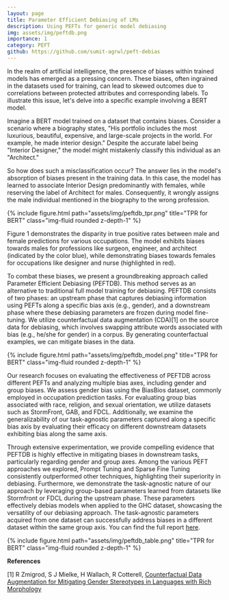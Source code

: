```yaml
---
layout: page
title: Parameter Efficient Debiasing of LMs
description: Using PEFTs for generic model debiasing
img: assets/img/peftdb.png
importance: 1
category: PEFT
github: https://github.com/sumit-agrwl/peft-debias
---
```


In the realm of artificial intelligence, the presence of biases within trained models has emerged as a pressing concern. These biases, often ingrained in the datasets used for training, can lead to skewed outcomes due to correlations between protected attributes and corresponding labels. To illustrate this issue, let's delve into a specific example involving a BERT model.

Imagine a BERT model trained on a dataset that contains biases. Consider a scenario where a biography states, "His portfolio includes the most luxurious, beautiful, expensive, and large-scale projects in the world. For example, he made interior design." Despite the accurate label being "Interior Designer," the model might mistakenly classify this individual as an "Architect."

So how does such a misclassification occur? The answer lies in the model's absorption of biases present in the training data. In this case, the model has learned to associate Interior Design predominantly with females, while reserving the label of Architect for males. Consequently, it wrongly assigns the male individual mentioned in the biography to the wrong profession.

<div class="row">
    <div class="col-sm mt-3 mt-md-0">
        {% include figure.html path="assets/img/peftdb_tpr.png" title="TPR for BERT" class="img-fluid rounded z-depth-1" %}
    </div>
</div>

Figure 1 demonstrates the disparity in true positive rates between male and female predictions for various occupations. The model exhibits biases towards males for professions like surgeon, engineer, and architect (indicated by the color blue), while demonstrating biases towards females for occupations like designer and nurse (highlighted in red).

To combat these biases, we present a groundbreaking approach called Parameter Efficient Debiasing (PEFTDB). This method serves as an alternative to traditional full model training for debiasing. PEFTDB consists of two phases: an upstream phase that captures debiasing information using PEFTs along a specific bias axis (e.g., gender), and a downstream phase where these debiasing parameters are frozen during model fine-tuning. We utilize counterfactual data augmentation (CDA)[1] on the source data for debiasing, which involves swapping attribute words associated with bias (e.g., he/she for gender) in a corpus. By generating counterfactual examples, we can mitigate biases in the data.

<div class="row">
    <div class="col-sm mt-3 mt-md-0">
        {% include figure.html path="assets/img/peftdb_model.png" title="TPR for BERT" class="img-fluid rounded z-depth-1" %}
    </div>
</div>

Our research focuses on evaluating the effectiveness of PEFTDB across different PEFTs and analyzing multiple bias axes, including gender and group biases. We assess gender bias using the BiasBios dataset, commonly employed in occupation prediction tasks. For evaluating group bias associated with race, religion, and sexual orientation, we utilize datasets such as StormFront, GAB, and FDCL. Additionally, we examine the generalizability of our task-agnostic parameters captured along a specific bias axis by evaluating their efficacy on different downstream datasets exhibiting bias along the same axis.

Through extensive experimentation, we provide compelling evidence that PEFTDB is highly effective in mitigating biases in downstream tasks, particularly regarding gender and group axes. Among the various PEFT approaches we explored, Prompt Tuning and Sparse Fine Tuning consistently outperformed other techniques, highlighting their superiority in debiasing. Furthermore, we demonstrate the task-agnostic nature of our approach by leveraging group-based parameters learned from datasets like Stormfront or FDCL during the upstream phase. These parameters effectively debias models when applied to the GHC dataset, showcasing the versatility of our debiasing approach. The task-agnostic parameters acquired from one dataset can successfully address biases in a different dataset within the same group axis. You can find the full report <a href="{{ '/assets/pdf/peftdb.pdf' }}">here</a>.

<div class="row">
    <div class="col-sm mt-3 mt-md-0">
        {% include figure.html path="assets/img/peftdb_table.png" title="TPR for BERT" class="img-fluid rounded z-depth-1" %}
    </div>
</div>

<b>References</b>

[1] R Zmigrod, S J Mielke, H Wallach, R Cotterell, <a href="https://aclanthology.org/P19-1161v2.pdf">Counterfactual Data Augmentation for Mitigating Gender Stereotypes in Languages with Rich Morphology</a>
